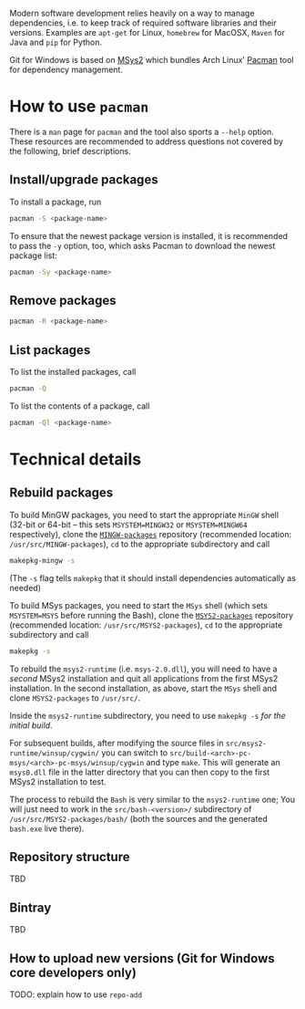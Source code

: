 Modern software development relies heavily on a way to manage dependencies, i.e. to keep track of required software libraries and their versions. Examples are `apt-get` for Linux, `homebrew` for MacOSX, `Maven` for Java and `pip` for Python.

Git for Windows is based on [MSys2](https://msys2.github.io/) which bundles Arch Linux' [Pacman](https://wiki.archlinux.org/index.php/Pacman) tool for dependency management.

# How to use `pacman`

There is a `man` page for `pacman` and the tool also sports a `--help` option. These resources are recommended to address questions not covered by the following, brief descriptions.

## Install/upgrade packages

To install a package, run

```bash
pacman -S <package-name>
```

To ensure that the newest package version is installed, it is recommended to pass the `-y` option, too, which asks Pacman to download the newest package list:

```bash
pacman -Sy <package-name>
```

## Remove packages

```bash
pacman -R <package-name>
```

## List packages

To list the installed packages, call

```bash
pacman -Q
```

To list the contents of a package, call

```bash
pacman -Ql <package-name>
```

# Technical details

## Rebuild packages

To build MinGW packages, you need to start the appropriate `MinGW` shell (32-bit or 64-bit – this sets `MSYSTEM=MINGW32` or `MSYSTEM=MINGW64` respectively), clone the [`MINGW-packages`](https://github.com/git-for-windows/MINGW-packages) repository (recommended location: `/usr/src/MINGW-packages`), `cd` to the appropriate subdirectory and call

```bash
makepkg-mingw -s
```
 
(The `-s` flag tells `makepkg` that it should install dependencies automatically as needed)

To build MSys packages, you need to start the `MSys` shell (which sets `MSYSTEM=MSYS` before running the Bash), clone the [`MSYS2-packages`](https://github.com/git-for-windows/MSYS2-packages) repository (recommended location: `/usr/src/MSYS2-packages`), `cd` to the appropriate subdirectory and call

```bash
makepkg -s
```

To rebuild the `msys2-runtime` (i.e. `msys-2.0.dll`), you will need to have a *second* MSys2 installation and quit all applications from the first MSys2 installation. In the second installation, as above, start the `MSys` shell and clone `MSYS2-packages` to `/usr/src/`.

Inside the `msys2-runtime` subdirectory, you need to use `makepkg -s` *for the initial build*.

For subsequent builds, after modifying the source files in `src/msys2-runtime/winsup/cygwin/` you can switch to `src/build-<arch>-pc-msys/<arch>-pc-msys/winsup/cygwin` and type `make`. This will generate an `msys0.dll` file in the latter directory that you can then copy to the first MSys2 installation to test.

The process to rebuild the `Bash` is very similar to the `msys2-runtime` one; You will just need to work in the `src/bash-<version>/` subdirectory of `/usr/src/MSYS2-packages/bash/` (both the sources and the generated `bash.exe` live there).

## Repository structure

TBD

## Bintray

TBD

## How to upload new versions (Git for Windows core developers only)

TODO: explain how to use `repo-add`